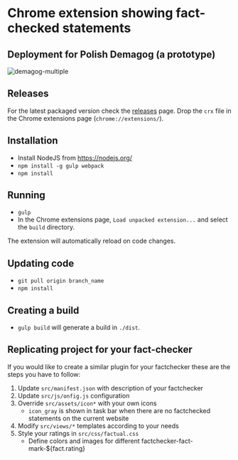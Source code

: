 # Chrome extension showing fact-checked statements

## Deployment for Polish Demagog (a prototype)
![demagog-multiple](https://cloud.githubusercontent.com/assets/849975/23593645/0b7c215a-0212-11e7-8b8b-6b3adc31e3d9.JPG)

## Releases
For the latest packaged version check the [releases](https://github.com/TransparenCEE/factchecker-plugin-chrome/releases) page. Drop the `crx` file in the Chrome extensions page (`chrome://extensions/`).

## Installation

* Install NodeJS from https://nodejs.org/
* ```npm install -g gulp webpack```
* ```npm install```

## Running

* ```gulp```
* In the Chrome extensions page, ```Load unpacked extension...``` and select the ```build``` directory.

The extension will automatically reload on code changes.

## Updating code

* ```git pull origin branch_name```
* ```npm install```

## Creating a build

* ```gulp build``` will generate a build in ```./dist```.

## Replicating project for your fact-checker

If you would like to create a similar plugin for your factchecker these are the steps you have to follow:
 
1. Update `src/manifest.json` with description of your factchecker
1. Update `src/js/onfig.js` configuration
1. Override `src/assets/icon*` with your own icons 
    - `icon_gray` is shown in task bar when there are no factchecked statements on the current website
1. Modify `src/views/*` templates according to your needs
1. Style your ratings in `src/css/factual.css`
    - Define colors and images for different factchecker-fact-mark-${fact.rating}
    
   

